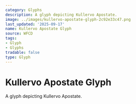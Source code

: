 ```yaml
---
category: Glyphs
description: A glyph depicting Kullervo Apostate.
image: ../images/kullervo-apostate-glyph-2c92e33c47.png
last_updated: '2025-09-17'
name: Kullervo Apostate Glyph
source: WFCD
tags:
- Glyph
- Glyphs
tradable: false
type: Glyph
---
```


# Kullervo Apostate Glyph

A glyph depicting Kullervo Apostate.

